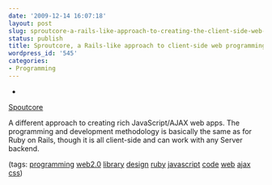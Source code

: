 ```yaml
---
date: '2009-12-14 16:07:18'
layout: post
slug: sproutcore-a-rails-like-approach-to-creating-the-client-side-web-programming
status: publish
title: Sproutcore, a Rails-like approach to client-side web programming
wordpress_id: '545'
categories:
- Programming
---
```


  *


[Spoutcore](http://www.sproutcore.com/)


A different approach to creating rich JavaScript/AJAX web apps.  The programming and development methodology is basically the same as for Ruby on Rails, though it is all client-side and can work with any Server backend.


(tags: [programming](http://delicious.com/eob/programming) [web2.0](http://delicious.com/eob/web2.0) [library](http://delicious.com/eob/library) [design](http://delicious.com/eob/design) [ruby](http://delicious.com/eob/ruby) [javascript](http://delicious.com/eob/javascript) [code](http://delicious.com/eob/code) [web](http://delicious.com/eob/web) [ajax](http://delicious.com/eob/ajax) [css](http://delicious.com/eob/css))



